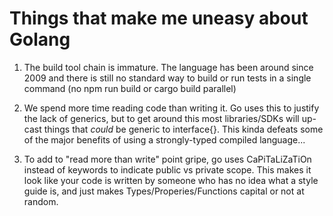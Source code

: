 # Things that make me uneasy about Golang
1. The build tool chain is immature. The language has been around since 2009 and there is still no standard way to build or run tests in a single command (no npm run build or cargo build parallel)

1. We spend more time reading code than writing it. Go uses this to justify the lack of generics, but to get around this most libraries/SDKs will up-cast things that _could_ be generic to interface{}. This kinda defeats some of the major benefits of using a strongly-typed compiled language...

1. To add to "read more than write" point gripe, go uses CaPiTaLiZaTiOn instead of keywords to indicate public vs private scope. This makes it look like your code is written by someone who has no idea what a style guide is, and just makes Types/Properies/Functions capital or not at random.
